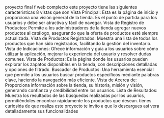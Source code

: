 proyecto final f web complecto este proyecto tiene las siguientes caracteristicas 8  vistas que son 
Vista Principal: Esta es la página de inicio y proporciona una visión general de la tienda. Es el punto de partida para los usuarios y debe ser atractiva y fácil de navegar.
Vista de Registro de Productos: Permite a los administradores de la tienda agregar nuevos productos al catálogo, asegurando que la oferta de productos esté siempre actualizada.
Vista de Productos Registrados: Muestra una lista de todos los productos que han sido registrados, facilitando la gestión del inventario.
Vista de Indicaciones: Ofrece información y guía a los usuarios sobre cómo utilizar la aplicación, mejorar la experiencia del usuario y resolver dudas comunes.
Vista de Productos: Es la página donde los usuarios pueden explorar los zapatos disponibles en la tienda, con descripciones detalladas y opciones de filtrado.
Buscador de Productos: Una herramienta esencial que permite a los usuarios buscar productos específicos mediante palabras clave, haciendo la navegación más eficiente.
Vista de Acerca de: Proporciona información sobre la tienda, su historia, misión y visión, generando confianza y credibilidad entre los usuarios.
Lista de Resultados: Muestra los resultados de las búsquedas realizadas por los usuarios, permitiéndoles encontrar rápidamente los productos que desean.
tienes curiosida de que realiza este proyecto te invito a que lo descargues asi vera detalladamente sus funcionalidades
